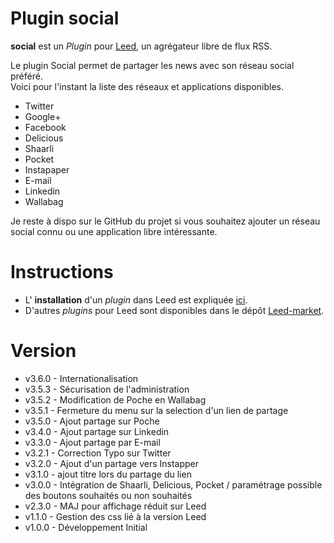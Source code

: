 Plugin social
=============

**social** est un _Plugin_ pour [Leed](http://projet.idleman.fr/leed), un agrégateur libre de flux RSS.

Le plugin Social permet de partager les news avec son réseau social préféré.<br />
Voici pour l'instant la liste des réseaux et applications disponibles.
- Twitter
- Google+
- Facebook
- Delicious
- Shaarli
- Pocket
- Instapaper
- E-mail
- Linkedin
- Wallabag

Je reste à dispo sur le GitHub du projet si vous souhaitez ajouter un réseau social connu ou une application libre intéressante.


Instructions
============

* L' **installation** d'un _plugin_ dans Leed est expliquée [ici](http://projet.idleman.fr/leed/?page=Plugins).
* D'autres _plugins_ pour Leed sont disponibles dans le dépôt [Leed-market](https://github.com/ldleman/Leed-market).

Version
=======

* v3.6.0  -  Internationalisation
* v3.5.3  -  Sécurisation de l'administration
* v3.5.2  -  Modification de Poche en Wallabag
* v3.5.1  -  Fermeture du menu sur la selection d'un lien de partage
* v3.5.0  -  Ajout partage sur Poche
* v3.4.0  -  Ajout partage sur Linkedin
* v3.3.0  -  Ajout partage par E-mail
* v3.2.1  -  Correction Typo sur Twitter
* v3.2.0  -  Ajout d'un partage vers Instapper
* v3.1.0  -  ajout titre lors du partage du lien
* v3.0.0  -  Intégration de Shaarli, Delicious, Pocket / paramétrage possible des boutons souhaités ou non souhaités
* v2.3.0  -  MAJ pour affichage réduit sur Leed
* v1.1.0  -  Gestion des css lié à la version Leed
* v1.0.0  -  Développement Initial
